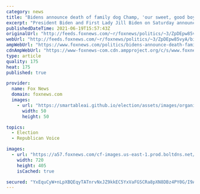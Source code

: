```yaml
---
category: news
title: "Bidens announce death of family dog Champ, 'our sweet, good boy'"
excerpt: "President Biden and First Lady Jill Biden on Saturday announced the death of Champ, one of their two German shepherds, describing him as a \"cherished companion\" and a \"sweet, good boy.\""
publishedDateTime: 2021-06-19T15:57:43Z
originalUrl: "http://feeds.foxnews.com/~r/foxnews/politics/~3/ZpDEpw85vyA/bidens-announce-death-family-dog-champ"
webUrl: "http://feeds.foxnews.com/~r/foxnews/politics/~3/ZpDEpw85vyA/bidens-announce-death-family-dog-champ"
ampWebUrl: "https://www.foxnews.com/politics/bidens-announce-death-family-dog-champ.amp"
cdnAmpWebUrl: "https://www-foxnews-com.cdn.ampproject.org/c/s/www.foxnews.com/politics/bidens-announce-death-family-dog-champ.amp"
type: article
quality: 175
heat: 175
published: true

provider:
  name: Fox News
  domain: foxnews.com
  images:
    - url: "https://smartableai.github.io/election/assets/images/organizations/foxnews.com-50x50.jpg"
      width: 50
      height: 50

topics:
  - Election
  - Republican Voice

images:
  - url: "https://a57.foxnews.com/cf-images.us-east-1.prod.boltdns.net/v1/static/694940094001/46e1d247-c90a-47f4-b9c5-2db30850f1a3/409933ae-16d5-48d8-86ec-bbe110fd6286/1280x720/match/720/405/image.jpg?ve=1&tl=1"
    width: 720
    height: 405
    isCached: true

secured: "YxEquCyW+nLpXBQEqyTATnrvNxJZ9kkEC5YxVaFGSCRa8pXN8DBz4PY0G/I9AuFmFPRlnzXt1YmfIHtqBBb3/vzZC7pLidZSA7M3hEY154jjZLui/GVmcNmlsh2gQJ/g3Pb+wOvryCzONI/OkHtXZdmRVVWV3tVp0tGza2qUG1VcJGjSwuuFleT9PSwHxniO/bAxlO3ekHNuUA8Q5dF3V9jM8mV3b60Q4rItSNA4IFTNX4M2McGyLiOe+nOl7Whqrx0Hx2hTqlyKaJVCEK5if23UusuQY9QzqNhmuJDACjfzIQbkQGxq/DeYDXhp2UG1uX6I2K6ETqv9ZSiui5/CbHVn76rPj44P69A3nfiG7Fs=;KbJjLJ+xJurqMmDn/l/HMQ=="
---
```


